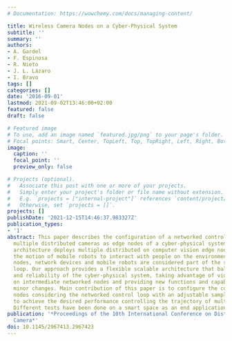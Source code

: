 ```yaml
---
# Documentation: https://wowchemy.com/docs/managing-content/

title: Wireless Camera Nodes on a Cyber-Physical System
subtitle: ''
summary: ''
authors:
- A. Gardel
- F. Espinosa
- R. Nieto
- J. L. Lázaro
- I. Bravo
tags: []
categories: []
date: '2016-09-01'
lastmod: 2021-09-02T13:46:00+02:00
featured: false
draft: false

# Featured image
# To use, add an image named `featured.jpg/png` to your page's folder.
# Focal points: Smart, Center, TopLeft, Top, TopRight, Left, Right, BottomLeft, Bottom, BottomRight.
image:
  caption: ''
  focal_point: ''
  preview_only: false

# Projects (optional).
#   Associate this post with one or more of your projects.
#   Simply enter your project's folder or file name without extension.
#   E.g. `projects = ["internal-project"]` references `content/project/deep-learning/index.md`.
#   Otherwise, set `projects = []`.
projects: []
publishDate: '2021-12-15T14:46:37.983327Z'
publication_types:
- '1'
abstract: This paper describes the configuration of a networked control system with
  multiple distributed cameras as edge nodes of a cyber-physical system. The proposed
  architecture deploys multiple distributed on computer vision edge nodes capturing
  the motion of mobile robots to interact with people on the environment. The camera
  nodes, network devices and mobile robots are considered part of the same control
  loop. Our approach provides a flexible scalable architecture that balances accuracy
  and reliability of the cyber-physical system, taking advantage of video processing
  on intermediate networked nodes and providing new functions and capabilities with
  minor changes. Main contribution of this paper is to configure the computer vision
  nodes considering the networked control loop with an adjustable sampling period
  to achieve the desired performance controlling the trajectory of multiple robots.
  Different tests have been done on a smart space as an end application framework.
publication: '*Proceedings of the 10th International Conference on Distributed Smart
  Camera*'
doi: 10.1145/2967413.2967423
---
```

